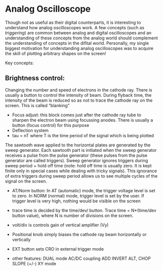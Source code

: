 # Analog Oscilloscope


Though not as useful as their digital counterparts, it is interesting to understand how analog oscilloscopes work. A few concepts (such as *triggering*) are common between analog and digital oscilloscopes and an understanding of these concepts from the analog world should complement the understanding of concepts in the difital world. Personally, my single biggest motivation for understanding analog oscilloscopes was to acquire the skill of plotting arbitrary shapes on the screen!

Key concepts: 

## Brightness control: 

Changing the number and speed of electrons in the cathode ray. There is usually a button to control the intensity of beam. During flyback time, the intensity of the beam is reduced so as not to trace the cathode ray on the screen. This is called “blanking”

* Focus adjust: this block comes just after the cathode ray tube to sharpen the electron beam using focussing anodes. There is usually a button (focus control) for this purpose
* Deflection system
* tau = nT where T is the time period of the signal which is being plotted

The sawtooth wave applied to the horizontal plates are generated by the sweep generator. Each sawtooth part is initiated when the sweep generator receives a pulse from the pulse generator (these pulses from the pulse generator are called triggers). Sweep generator ignores triggers during sweep period + hold off time
(note: hold off time is usually zero. It is kept finite only in special cases while dealing with tricky signals). This ignorance of extra triggers during sweep period allows us to see multiple cycles of the signal on the screen.

* AT/Norm button: In AT (automatic) mode, the trigger voltage level is set to zero. In NORM (normal) mode, trigger level is set by the user. If trigger level is very high, nothing would be visible on the screen

* trace time is decided by the time/dev/ button. Trace time = N*(time/dev button value), where N is number of divisions on the screen.

* volt/div is controls gain of vertical amplifier (Vy)

* Positional knob simply biases the cathode ray beam horizontally or vertically

* EXT button sets CRO in external trigger mode

* other features:
DUAL mode
AC/DC coupling
ADD
INVERT ALT, CHOP
SLOPE (+/-)
XY mode
